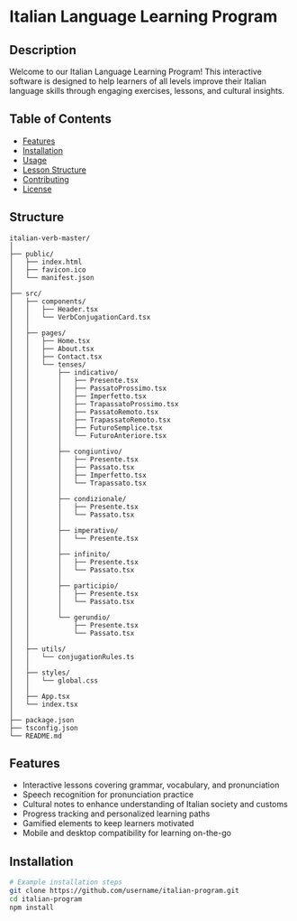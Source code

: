 # Italian Language Learning Program

## Description
Welcome to our Italian Language Learning Program! This interactive software is designed to help learners of all levels improve their Italian language skills through engaging exercises, lessons, and cultural insights.

## Table of Contents
- [Features](#features)
- [Installation](#installation)
- [Usage](#usage)
- [Lesson Structure](#lesson-structure)
- [Contributing](#contributing)
- [License](#license)

## Structure

```
italian-verb-master/
│
├── public/
│   ├── index.html
│   ├── favicon.ico
│   └── manifest.json
│
├── src/
│   ├── components/
│   │   ├── Header.tsx
│   │   └── VerbConjugationCard.tsx
│   │
│   ├── pages/
│   │   ├── Home.tsx
│   │   ├── About.tsx
│   │   ├── Contact.tsx
│   │   └── tenses/
│   │       ├── indicativo/
│   │       │   ├── Presente.tsx
│   │       │   ├── PassatoProssimo.tsx
│   │       │   ├── Imperfetto.tsx
│   │       │   ├── TrapassatoProssimo.tsx
│   │       │   ├── PassatoRemoto.tsx
│   │       │   ├── TrapassatoRemoto.tsx
│   │       │   ├── FuturoSemplice.tsx
│   │       │   └── FuturoAnteriore.tsx
│   │       │
│   │       ├── congiuntivo/
│   │       │   ├── Presente.tsx
│   │       │   ├── Passato.tsx
│   │       │   ├── Imperfetto.tsx
│   │       │   └── Trapassato.tsx
│   │       │
│   │       ├── condizionale/
│   │       │   ├── Presente.tsx
│   │       │   └── Passato.tsx
│   │       │
│   │       ├── imperativo/
│   │       │   └── Presente.tsx
│   │       │
│   │       ├── infinito/
│   │       │   ├── Presente.tsx
│   │       │   └── Passato.tsx
│   │       │
│   │       ├── participio/
│   │       │   ├── Presente.tsx
│   │       │   └── Passato.tsx
│   │       │
│   │       └── gerundio/
│   │           ├── Presente.tsx
│   │           └── Passato.tsx
│   │
│   ├── utils/
│   │   └── conjugationRules.ts
│   │
│   ├── styles/
│   │   └── global.css
│   │
│   ├── App.tsx
│   └── index.tsx
│
├── package.json
├── tsconfig.json
└── README.md
```

## Features
- Interactive lessons covering grammar, vocabulary, and pronunciation
- Speech recognition for pronunciation practice
- Cultural notes to enhance understanding of Italian society and customs
- Progress tracking and personalized learning paths
- Gamified elements to keep learners motivated
- Mobile and desktop compatibility for learning on-the-go

## Installation
```bash
# Example installation steps
git clone https://github.com/username/italian-program.git
cd italian-program
npm install
